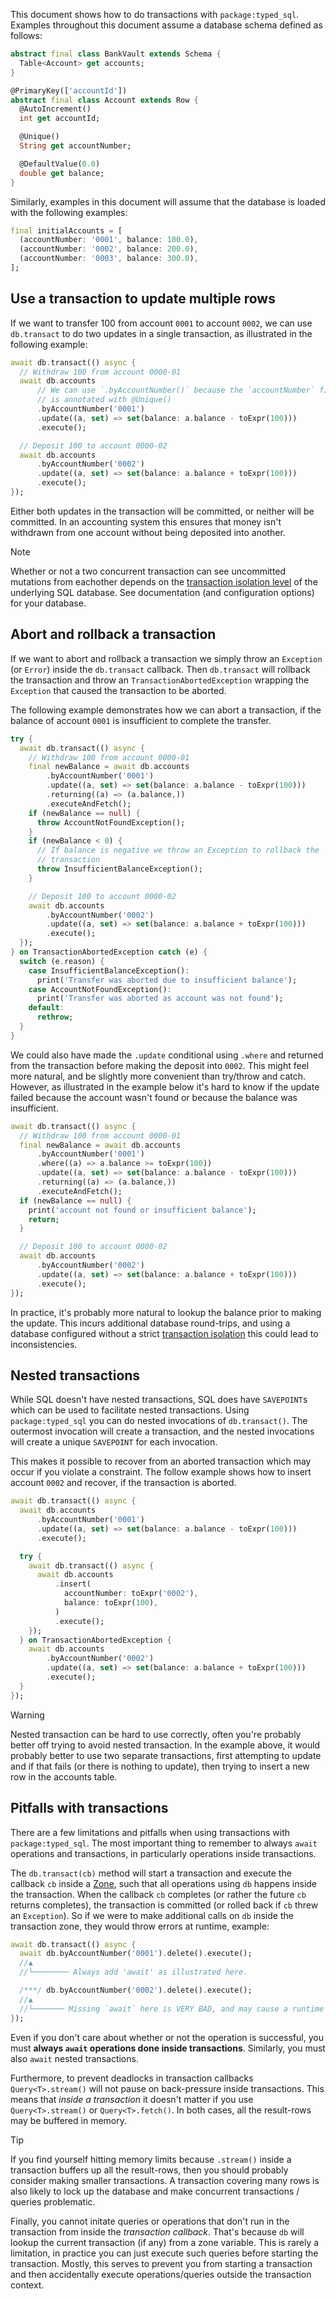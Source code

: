 This document shows how to do transactions with `package:typed_sql`.
Examples throughout this document assume a database schema defined as
follows:

```dart bank_test.dart#schema
abstract final class BankVault extends Schema {
  Table<Account> get accounts;
}

@PrimaryKey(['accountId'])
abstract final class Account extends Row {
  @AutoIncrement()
  int get accountId;

  @Unique()
  String get accountNumber;

  @DefaultValue(0.0)
  double get balance;
}
```

Similarly, examples in this document will assume that the database is loaded
with the following examples:
```dart bank_test.dart#initial-data
final initialAccounts = [
  (accountNumber: '0001', balance: 100.0),
  (accountNumber: '0002', balance: 200.0),
  (accountNumber: '0003', balance: 300.0),
];
```

## Use a transaction to update multiple rows
If we want to transfer 100 from account `0001` to account `0002`, we can use
`db.transact` to do two updates in a single transaction, as illustrated in the
following example:

```dart bank_test.dart#transfer-100
await db.transact(() async {
  // Withdraw 100 from account 0000-01
  await db.accounts
      // We can use `.byAccountNumber()` because the `accountNumber` field
      // is annotated with @Unique()
      .byAccountNumber('0001')
      .update((a, set) => set(balance: a.balance - toExpr(100)))
      .execute();

  // Deposit 100 to account 0000-02
  await db.accounts
      .byAccountNumber('0002')
      .update((a, set) => set(balance: a.balance + toExpr(100)))
      .execute();
});
```

Either both updates in the transaction will be committed, or neither will be
committed. In an accounting system this ensures that money isn't withdrawn from
one account without being deposited into another.

> [!NOTE]
> Whether or not a two concurrent transaction can see uncommitted mutations from
> eachother depends on the [transaction isolation level][1] of the underlying
> SQL database. See documentation (and configuration options) for your database.


## Abort and rollback a transaction
If we want to abort and rollback a transaction we simply throw an `Exception`
(or `Error`) inside the `db.transact` callback. Then `db.transact` will rollback
the transaction and throw an `TransactionAbortedException` wrapping the
`Exception` that caused the transaction to be aborted.

The following example demonstrates how we can abort a transaction, if the
balance of account `0001` is insufficient to complete the transfer.

```dart bank_test.dart#transfer-100-with-rollback
try {
  await db.transact(() async {
    // Withdraw 100 from account 0000-01
    final newBalance = await db.accounts
        .byAccountNumber('0001')
        .update((a, set) => set(balance: a.balance - toExpr(100)))
        .returning((a) => (a.balance,))
        .executeAndFetch();
    if (newBalance == null) {
      throw AccountNotFoundException();
    }
    if (newBalance < 0) {
      // If balance is negative we throw an Exception to rollback the
      // transaction
      throw InsufficientBalanceException();
    }

    // Deposit 100 to account 0000-02
    await db.accounts
        .byAccountNumber('0002')
        .update((a, set) => set(balance: a.balance + toExpr(100)))
        .execute();
  });
} on TransactionAbortedException catch (e) {
  switch (e.reason) {
    case InsufficientBalanceException():
      print('Transfer was aborted due to insufficient balance');
    case AccountNotFoundException():
      print('Transfer was aborted as account was not found');
    default:
      rethrow;
  }
}
```

We could also have made the `.update` conditional using `.where` and returned
from the transaction before making the deposit into `0002`. This might feel
more natural, and be slightly more convenient than try/throw and catch.
However, as illustrated in the example below it's hard to know if the update
failed because the account wasn't found or because the balance was insufficient.

```dart bank_test.dart#transfer-100-with-conditional-update
await db.transact(() async {
  // Withdraw 100 from account 0000-01
  final newBalance = await db.accounts
      .byAccountNumber('0001')
      .where((a) => a.balance >= toExpr(100))
      .update((a, set) => set(balance: a.balance - toExpr(100)))
      .returning((a) => (a.balance,))
      .executeAndFetch();
  if (newBalance == null) {
    print('account not found or insufficient balance');
    return;
  }

  // Deposit 100 to account 0000-02
  await db.accounts
      .byAccountNumber('0002')
      .update((a, set) => set(balance: a.balance + toExpr(100)))
      .execute();
});
```

In practice, it's probably more natural to lookup the balance prior to making
the update. This incurs additional database round-trips, and using a database
configured without a strict [transaction isolation][1] this could lead to
inconsistencies.


## Nested transactions
While SQL doesn't have nested transactions, SQL does have `SAVEPOINT`s which can
be used to facilitate nested transactions. Using `package:typed_sql` you can do
nested invocations of `db.transact()`. The outermost invocation will create a
transaction, and the nested invocations will create a unique `SAVEPOINT`
for each invocation.

This makes it possible to recover from an aborted transaction which may occur if
you violate a constraint. The follow example shows how to insert account `0002`
and recover, if the transaction is aborted.

```dart bank_test.dart#insert-or-update-using-nested-transaction
await db.transact(() async {
  await db.accounts
      .byAccountNumber('0001')
      .update((a, set) => set(balance: a.balance - toExpr(100)))
      .execute();

  try {
    await db.transact(() async {
      await db.accounts
          .insert(
            accountNumber: toExpr('0002'),
            balance: toExpr(100),
          )
          .execute();
    });
  } on TransactionAbortedException {
    await db.accounts
        .byAccountNumber('0002')
        .update((a, set) => set(balance: a.balance + toExpr(100)))
        .execute();
  }
});
```

> [!WARNING]
> Nested transaction can be hard to use correctly, often you're probably better
> off trying to avoid nested transaction. In the example above, it would
> probably better to use two separate transactions, first attempting to update
> and if that fails (or there is nothing to update), then trying to insert a
> new row in the accounts table.


## Pitfalls with transactions
There are a few limitations and pitfalls when using transactions with
`package:typed_sql`. The most important thing to remember to always `await`
operations and transactions, in particularly operations inside transactions.

The `db.transact(cb)` method will start a transaction and execute the callback
`cb` inside a [Zone], such that all operations using `db` happens inside the
transaction. When the callback `cb` completes (or rather the future `cb`
returns completes), the transaction is committed (or rolled back if `cb`
threw an `Exception`). So if we were to make additional calls on `db` inside the
transaction zone, they would throw errors at runtime, example:

```dart
await db.transact(() async {
  await db.byAccountNumber('0001').delete().execute();
  //▲
  //└──────── Always add 'await' as illustrated here.

  /***/ db.byAccountNumber('0002').delete().execute();
  //▲
  //└─────── Missing `await` here is VERY BAD, and may cause a runtime error!
});
```

Even if you don't care about whether or not the operation is successful,
you must **always `await` operations done inside transactions**.
Similarly, you must also `await` nested transactions.

Furthermore, to prevent deadlocks in transaction callbacks `Query<T>.stream()`
will not pause on back-pressure inside transactions. This means that
_inside a transaction_ it doesn't matter if you use `Query<T>.stream()` or
`Query<T>.fetch()`. In both cases, all the result-rows may be buffered in
memory.

> [!TIP]
> If you find yourself hitting memory limits because `.stream()` inside a
> transaction buffers up all the result-rows, then you should probably consider
> making smaller transactions. A transaction covering many rows is also likely
> to lock up the database and make concurrent transactions / queries
> problematic.

Finally, you cannot initate queries or operations that don't run in the
transaction from inside the _transaction callback_. That's because `db` will
lookup the current transaction (if any) from a zone variable. This is rarely a
limitation, in practice you can just execute such queries before starting the
transaction. Mostly, this serves to prevent you from starting a transaction and
then accidentally execute operations/queries outside the transaction context.


[1]: https://en.wikipedia.org/wiki/Isolation_(database_systems)
[Zone]: https://api.dart.dev/stable/latest/dart-async/Zone-class.html

<!-- GENERATED DOCUMENTATION LINKS -->
